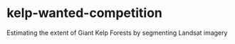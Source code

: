 kelp-wanted-competition
======

Estimating the extent of Giant Kelp Forests by segmenting Landsat imagery
